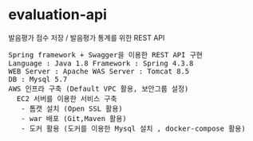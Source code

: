 # evaluation-api
발음평가 점수 저장 / 발음평가 통계를 위한 REST API

<pre>
Spring framework + Swagger을 이용한 REST API 구현 
Language : Java 1.8 Framework : Spring 4.3.8
WEB Server : Apache WAS Server : Tomcat 8.5
DB : Mysql 5.7
AWS 인프라 구축 (Default VPC 활용, 보안그룹 설정)
  EC2 서버를 이용한 서비스 구축
   - 톰캣 설치 (Open SSL 활용)
   - war 배포 (Git,Maven 활용)
   - 도커 활용 (도커를 이용한 Mysql 설치 , docker-compose 활용)
</pre>
